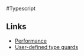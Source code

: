 #Typescript

## Links

* [Performance](https://github.com/microsoft/TypeScript/wiki/Performance)
* [User-defined type guards](https://gcollazo.com/user-defined-type-guards-in-typescript/)
